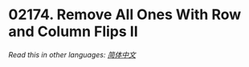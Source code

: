 # 02174. Remove All Ones With Row and Column Flips II

  _Read this in other languages:_
    [_简体中文_](README.zh-CN.md)

